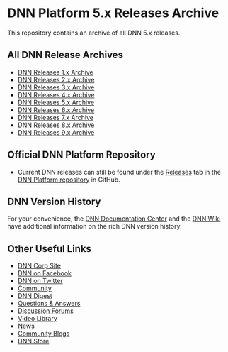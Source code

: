 # DNN Platform 5.x Releases Archive

This repository contains an archive of all DNN 5.x releases.

All DNN Release Archives
------------------------
* [DNN Releases 1.x Archive](https://github.com/dnnsoftware/Dnn.Releases.Archive.1x)
* [DNN Releases 2.x Archive](https://github.com/dnnsoftware/Dnn.Releases.Archive.2x)
* [DNN Releases 3.x Archive](https://github.com/dnnsoftware/Dnn.Releases.Archive.3x)
* [DNN Releases 4.x Archive](https://github.com/dnnsoftware/Dnn.Releases.Archive.4x)
* [DNN Releases 5.x Archive](https://github.com/dnnsoftware/Dnn.Releases.Archive.5x)
* [DNN Releases 6.x Archive](https://github.com/dnnsoftware/Dnn.Releases.Archive.6x)
* [DNN Releases 7.x Archive](https://github.com/dnnsoftware/Dnn.Releases.Archive.7x)
* [DNN Releases 8.x Archive](https://github.com/dnnsoftware/Dnn.Releases.Archive.8x)
* [DNN Releases 9.x Archive](https://github.com/dnnsoftware/Dnn.Releases.Archive.9x)

Official DNN Platform Repository
--------------------------------
* Current DNN releases can still be found under the [Releases](https://github.com/dnnsoftware/Dnn.Platform/releases) tab in the [DNN Platform repository](https://github.com/dnnsoftware/Dnn.Platform) in GitHub.

DNN Version History
-------------------
For your convenience, the [DNN Documentation Center](http://www.dnnsoftware.com/docs/administrators/product-versions.html) and the [DNN Wiki](http://www.dnnsoftware.com/wiki/version-history) have additional information on the rich DNN version history.

Other Useful Links
------------------
* [DNN Corp Site](http://www.dnnsoftware.com)
* [DNN on Facebook](http://www.facebook.com/DNNsoftware)
* [DNN on Twitter](http://www.Twitter.com/DNN)
* [Community](http://www.dnnsoftware.com/Community)
* [DNN Digest](http://www.dnnsoftware.com/community/participate/subscribe-to-dnn-digest)
* [Questions & Answers](http://answers.dnnsoftware.com/)
* [Discussion Forums](http://forums.dnnsoftware.com/)
* [Video Library](http://www.dnnsoftware.com/videos)
* [News](http://www.dnnsoftware.com/About/In-The-News/Press-Releases)
* [Community Blogs](http://www.dnnsoftware.com/community-blog)
* [DNN Store](http://store.dnnsoftware.com/)
